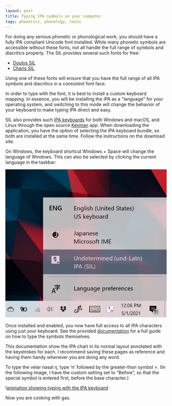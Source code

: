 ```yaml
---
layout: post
title: Typing IPA symbols on your computer
tags: phonetics, phonology, tools
---
```


For doing any serious phonetic or phonological work, you should have a fully IPA compliant Unicode font installed. While many phonetic symbols are accessible without these fonts, not all handle the full range of symbols and diacritics properly. The SIL provides several such fonts for free:

- [Doulos SIL](https://software.sil.org/doulos/)
- [Charis SIL](https://software.sil.org/charis/)

Using one of these fonts will ensure that you have the full range of all IPA symbols and diacritics in a consistent font face. 

In order to type with the font, it is best to install a custom keyboard mapping. In essence, you will be installing the IPA as a "language" for your operating system, and switching to this mode will change the behavior of your keyboard to make typing IPA direct and easy. 

SIL also provides such [IPA keyboards](https://scripts.sil.org/cms/scripts/page.php?site_id=nrsi&id=UniIPAKeyboard) for both Windows and macOS, and Linux through the open source [Keyman](https://keyman.com/) app. When downloading the application, you have the option of selecting the IPA keyboard bundle, so both are installed at the same time. Follow the instructions on the download site.

On Windows, the keyboard shortcut Windows + Space will change the language of Windows. This can also be selected by clicking the current language in the taskbar:

![screenshot showing IPA language in taskbar](assets/ipa-keyman.png)

Once installed and enabled, you now have full access to all IPA characters using just your keyboard. See the provided [documentation](https://help.keyman.com/keyboard/sil_ipa/1.8.4/sil_ipa) for a full guide on how to type the symbols themselves. 

This documentation show the IPA chart in its normal layout annotated with the keystrokes for each. I recommend saving these pages as reference and having them handy whenever you are doing any word. 

To type the velar nasal ŋ, type ‘n’ followed by the greater-than symbol >. (In the following image, I have the custom setting set to “Before”, so that the special symbol is entered first, before the base character.)

ǃ[animation showing typing with the IPA keyboard](assets/greatjob.gif)

Now you are cooking with gas. 